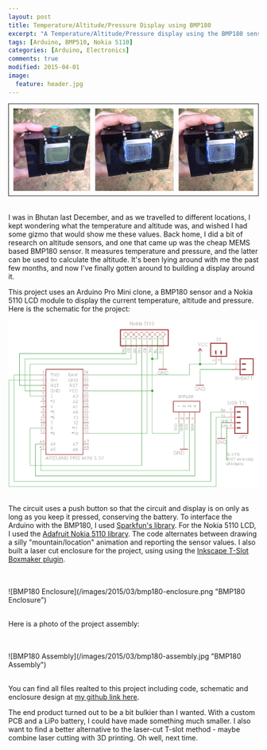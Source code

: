 ```yaml
---
layout: post
title: Temperature/Altitude/Pressure Display using BMP180
excerpt: "A Temperature/Altitude/Pressure display using the BMP180 sensor, an Arduino Pro Mini clone, and a Nokia 5110 LCD module."  
tags: [Arduino, BMP510, Nokia 5110]
categories: [Arduino, Electronics]
comments: true
modified: 2015-04-01
image:
  feature: header.jpg
---
```


![BMP180 Display](/images/2015/03/bmp180-display.jpg "BMP180 Display")
<br />
<br />

I was in Bhutan last December, and as we travelled to different
locations, I kept wondering what the temperature and altitude was, and
wished I had some gizmo that would show me these values. Back home, I
did a bit of research on altitude sensors, and one that came up was
the cheap MEMS based BMP180 sensor. It measures temperature and
pressure, and the latter can be used to calculate the altitude. It's
been lying around with me the past few months, and now I've finally
gotten around to building a display around it.

This project uses an Arduino Pro Mini clone, a BMP180 sensor and a
Nokia 5110 LCD module to display the current temperature, altitude and
pressure. Here is the schematic for the project:

![BMP180 Schematic](/images/2015/03/bmp180-schematic.png "BMP180 Schematic")
<br />
<br />

The circuit uses a push button so that the circuit and display is on
only as long as you keep it pressed, conserving the battery. To
interface the Arduino with the BMP180, I used [Sparkfun's
library][2]. For the Nokia 5110 LCD, I used the [Adafruit Nokia 5110
library][3]. The code alternates between drawing a silly
"mountain/location" animation and reporting the sensor values. I also
built a laser cut enclosure for the project, using using the [Inkscape
T-Slot Boxmaker plugin][4].

<br />
<br />
![BMP180 Enclosure](/images/2015/03/bmp180-enclosure.png "BMP180 Enclosure")
<br />
<br />

Here is a photo of the project assembly:

<br />
<br />
![BMP180 Assembly](/images/2015/03/bmp180-assembly.jpg "BMP180 Assembly")
<br />
<br />


You can find all files realted to this project including code,
schematic and enclosure design at [my github link here][1].

The end product turned out to be a bit bulkier than I wanted. With a
custom PCB and a LiPo battery, I could have made something much
smaller. I also want to find a better alternative to the laser-cut
T-slot method - maybe combine laser cutting with 3D printing. Oh well,
next time.

[1]: https://github.com/electronut/bmp180
[2]: https://learn.sparkfun.com/tutorials/bmp180-barometric-pressure-sensor-hookup-
[3]: https://github.com/adafruit/Adafruit-PCD8544-Nokia-5110-LCD-library
[4]: http://wyolum.com/t-slot-boxmaker/